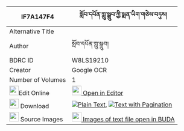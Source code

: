 |IF7A147F4|སློབ་དཔོན་ཀླུ་སྒྲུབ་ཀྱི་སྨན་ཡིག་གཅེས་བཏུས། 
| --- | --- 
|Alternative Title |
|Author| སློབ་དཔོན་ཀླུ་སྒྲུབ།
|BDRC ID | W8LS19210
|Creator | Google OCR
|Number of Volumes| 1
|<img width="25" src="https://img.icons8.com/color/25/000000/edit-property.png">Edit Online| [<img width="25" src="https://avatars.githubusercontent.com/u/45091458?s=200&v=4"> Open in Editor](http://editor.openpecha.org/IF7A147F4)
|<img width="25" src="https://img.icons8.com/fluent/48/000000/download-2.png"/>  Download | [![](https://img.icons8.com/color/20/000000/txt.png)Plain Text](https://github.com/Openpecha/IF7A147F4/releases/download/v1/lobpon_ludrub_kyi_menyik_chetu_plain_IF7A147F4.zip), [![](https://img.icons8.com/color/20/000000/txt.png)Text with Pagination](https://github.com/Openpecha/IF7A147F4/releases/download/v1/lobpon_ludrub_kyi_menyik_chetu_pages_IF7A147F4.zip)
|<img width="25" src="https://img.icons8.com/plasticine/100/000000/pictures-folder.png"/>  Source Images | [<img width="25" src="https://library.bdrc.io/icons/BUDA-small.svg"> Images of text file open in BUDA](https://library.bdrc.io/show/bdr:W8LS19210)